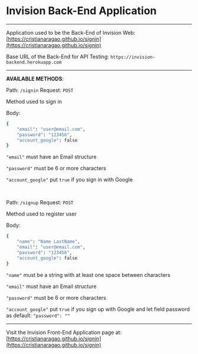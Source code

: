 # Invision Back-End Application

<hr/>

Application used to be the Back-End of Invision Web: [https://cristianaragao.github.io/signin](https://cristianaragao.github.io/signin)

Base URL of the Back-End for API Testing: `https://invision-backend.herokuapp.com`

<hr/>

**AVAILABLE METHODS**:

Path: `/signin`   Request: `POST`

Method used to sign in

Body:
```Bash
{
    "email": "user@email.com",
    "password": "123456",
    "account_google": false
}
```

`"email"` must have an Email structure

`"password"` must be 6 or more characters

`"account_google"` put `true` if you sign in with Google

<br/>

Path: `/signup`   Request: `POST`

Method used to register user

Body:
```Bash
{   
    "name": "Name LastName",
    "email": "user@email.com",
    "password": "123456",
    "account_google": false
}
```

`"name"` must be a string with at least one space between characters

`"email"` must have an Email structure

`"password"` must be 6 or more characters

`"account_google"` put `true` if you sign up with Google and let field password as default: `"password": ""`

<hr/>

Visit the Invision Front-End Application page at: [https://cristianaragao.github.io/signin](https://cristianaragao.github.io/signin)
